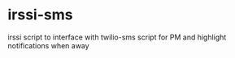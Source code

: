 irssi-sms
=========

irssi script to interface with twilio-sms script for PM and highlight notifications when away